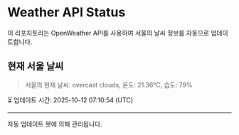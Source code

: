 
# Weather API Status

이 리포지토리는 OpenWeather API를 사용하여 서울의 날씨 정보를 자동으로 업데이트합니다.

## 현재 서울 날씨
> 서울의 현재 날씨: overcast clouds, 온도: 21.36°C, 습도: 79%

⏳ 업데이트 시간: 2025-10-12 07:10:54 (UTC)

---
자동 업데이트 봇에 의해 관리됩니다.
